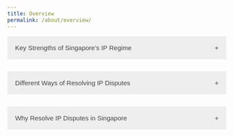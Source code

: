 ```yaml
---
title: Overview
permalink: /about/overview/
---
```

<style>
.accordion {
  background-color: #eee;
  color: #444;
  cursor: pointer;
  padding: 18px;
  width: 100%;
  border: none;
  text-align: left;
  outline: none;
  font-size: 15px;
  transition: 0.4s;
}

.active, .accordion:hover {
  background-color: #ccc;
}

.accordion:after {
  content: '\002B';
  color: #777;
  font-weight: bold;
  float: right;
  margin-left: 5px;
}

.active:after {
  content: "\2212";
}

.panel {
  padding: 0 18px;
  background-color: white;
  max-height: 0;
  overflow: hidden;
  transition: max-height 0.2s ease-out;
}
</style>
</head>
<body>

<button class="accordion">Key Strengths of Singapore’s IP Regime</button>
<div class="panel"><p>•	International Treaties
o	Singapore is a signatory to major multilateral IP agreements such as the Patent Cooperation Treaty, the Madrid Protocol, the Hague Agreement, and the Berne Convention. This allows, for example, a Singapore resident to seek patent, trade mark, or registered design protection in several countries simultaneously via a single application.
•	International Searching and Preliminary Examining Authority (ISA/IPEA)
o	IPOS is the first IP office in Southeast Asia to be recognised as an ISA/IPEA under the WIPO Patent Cooperation Treaty (PCT). Patent applicants in more than 10 jurisdictions, including the US, Japan, and Korea, can elect IPOS to perform the International Search and Preliminary Examination in order to obtain patent protection in any of the PCT’s over 150 contracting states.
•	Acceleration Programmes
o	Patent Prosecution Highway (PPH) and ASEAN Patent Examination Co-operation (ASPEC). Through IPOS’ network of work-sharing programmes, patent applications can rely on a Singapore patent report to expedite the patent application process in more than 30 jurisdictions, including the US, Japan, Korea, China, Europe and eight other Southeast Asia countries. Furthermore, under the ASPEC Acceleration for Industry 4.0 Infrastructure and Manufacturing (ASPEC AIM) programme, Industry 4.0 patent applications (e.g. in the field of AI) are prioritised.
o	Under the SG IP Fast Track, patent applications in all technology fields which are first filed in Singapore can be granted in as fast as six months. Related trade mark and registered design applications can also be accelerated, to be registered in as fast as three months and one month respectively.
o	More information on acceleration programmes can be found here.
•	Forward-looking Registry that is Customer Centric
o	The IPOS GO mobile app allows users to conveniently file trade mark applications, and renew patents, trade marks and registered designs, on the go. 
o	More information can be found here.
•	Strong Ecosystem
o	Singapore is home to a strong ecosystem of legal and IP firms, including law firms, patent firms, intermediaries and consulting firms.
To find out more about the role of IP in spurring innovation, how you can protect your intellectual property, and how you can grow your business with IP, please click here.
 
</p>
</div>

<button class="accordion">Different Ways of Resolving IP Disputes</button>
<div class="panel">
  <p>IP disputes may be encountered in the course of managing your IP portfolio or doing business in connection with Singapore. The main routes of resolving IP disputes are litigation, arbitration, mediation and negotiation.</p>
</div>

<button class="accordion">Why Resolve IP Disputes in Singapore</button>
<div class="panel">
  <p>In addition to the advantages for dispute resolution in general, Singapore also has several compelling advantages for resolving intellectual property disputes.

·       IP Specialists

o   The High Court has a specialised list of judges who hear IP and IT cases.

o   The Singapore International Commercial Court (SICC) has specialist international judges to hear IP and technology cases.

o   The Singapore International Arbitration Centre (SIAC) maintains a specialist Panel of Arbitrators for IP disputes.

·       Arbitrability of IP Disputes

o   In 2019, the International Arbitration Act and Arbitration Act were amended to clarify that IP disputes are arbitrable in Singapore

·       World Intellectual Property Organization (WIPO) Arbitration and Mediation Center

o   Singapore is home to the only office of WIPO’s Arbitration and Mediation Center outside of Geneva.

·       Availability of IP Insurance

o   IP insurance is available for legal fees and costs awarded against you relating to IP infringement proceedings and disputes between licensor and licensee

·       Strong Ecosystem

o   Singapore is home to a strong ecosystem of dispute resolution practices which are experienced in IP, as well as a network of technical experts in STEM fields who can be called upon as expert witnesses.

·       Publicly Available Information on Registrable IP Rights

o   For disputes on IP rights that are registrable with the Intellectual Property Office of Singapore (IPOS), all publicly information relating to the IP rights may be accessed on IP²SG, the e-services portal maintained by IPOS. Through this portal, anyone may conduct searches on the various Registers (e.g. to ascertain whether a competitor’s trade mark is registered or patent is granted).</p>
</div>

<script>
var acc = document.getElementsByClassName("accordion");
var i;

for (i = 0; i < acc.length; i++) {
  acc[i].addEventListener("click", function() {
    this.classList.toggle("active");
    var panel = this.nextElementSibling;
    if (panel.style.maxHeight) {
      panel.style.maxHeight = null;
    } else {
      panel.style.maxHeight = panel.scrollHeight + "px";
    } 
  });
}
</script>
